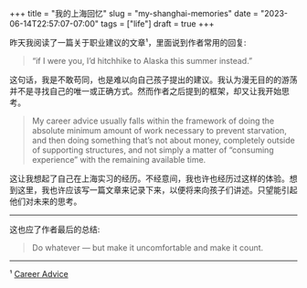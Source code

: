 +++
title = "我的上海回忆"
slug = "my-shanghai-memories"
date = "2023-06-14T22:57:07-07:00"
tags = ["life"]
draft = true
+++

昨天我阅读了一篇关于职业建议的文章¹，里面说到作者常用的回复:

> “if I were you, I’d hitchhike to Alaska this summer instead.”

这句话，我是不敢苟同，也是难以向自己孩子提出的建议。我认为漫无目的的游荡并不是寻找自己的唯一或正确方式。然而作者之后提到的框架，却又让我开始思考。

> My career advice usually falls within the framework of doing the absolute minimum amount of work necessary to prevent starvation, and then doing something that’s not about money, completely outside of supporting structures, and not simply a matter of “consuming experience” with the remaining available time.

这让我想起了自己在上海实习的经历。不经意间，我也许也经历过这样的体验。想到这里，我也许应该写一篇文章来记录下来，以便将来向孩子们讲述。只望能引起他们对未来的思考。

---

这也应了作者最后的总结:

> Do whatever — but make it uncomfortable and make it count.

---

¹ [Career Advice](https://moxie.org/2013/01/07/career-advice.html)
